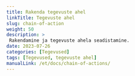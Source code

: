 ```yaml
---
title: Rakenda tegevuste ahel
linkTitle: Tegevuste ahel
slug: chain-of-action
weight: 50
description: >
 Rakendamine ja tegevuste ahela seadistamine.
date: 2023-07-26
categories: [Tegevused]
tags: [Tegevused, tegevuste ahel]
manualLink: /et/docs/chain-of-actions/
---
```

<script>
  window.location.href = "/et/docs/chain-of-actions/";
</script>
